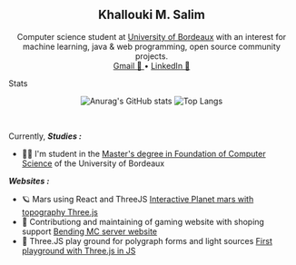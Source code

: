 <p align="center">
  <h2 align="center">
	  <strong>Khallouki M. Salim</strong>
  </h2>

  <p align="center">
    Computer science student at <a href="https://masterinfo.emi.u-bordeaux.fr/wiki/doku.php?id=if">University of Bordeaux</a> with
    an interest for machine learning, java & web programming, open source community projects.
    <br />
    <a href="mailto:khallouki.mohammed.salim@gmail.com">
 	Gmail 📨
     <!-- <svg xmlns="http://www.w3.org/2000/svg" xmlns:xlink="http://www.w3.org/1999/xlink" aria-hidden="true" role="img" style="vertical-align: -0.225em;" height="20" preserveAspectRatio="xMidYMid meet" viewBox="0 0 24 24"><path d="M2.158.934C.978.934.025 1.895.023 3.08C.017 9.74.005 16.413 0 23.066c.793-.297 1.67-.56 2.56-.918c6.188-2.485 11.249-4.598 11.253-6.983a1.66 1.66 0 0 0-.016-.23c-.32-2.356-5.916-3.087-5.908-4.166a.37.37 0 0 1 .05-.177c.673-1.184 3.336-1.128 4.316-1.212c.982-.085 3.285-.067 3.397-.773a.44.44 0 0 0 .005-.065c.003-.656-1.584-.913-1.584-.913s1.925.29 1.92 1.042a.445.445 0 0 1-.015.114c-.207.81-1.901.962-3.021 1.017c-1.06.054-2.673.175-2.679.695c0 .03.005.062.015.095c.253.76 6.167 1.127 9.95 3.102c2.178 1.136 3.26 3.004 3.757 4.974V3.08A2.14 2.14 0 0 0 21.866.934H2.158z" fill="#4f9bf5"/></svg> -->
    </a>
    •
    <a href="https://www.linkedin.com/in/salimkhallouki/">
    LinkedIn 🔗
	    <!-- <svg xmlns="http://www.w3.org/2000/svg" xmlns:xlink="http://www.w3.org/1999/xlink" aria-hidden="true" role="img" style="vertical-align: -0.245em;" height="22" preserveAspectRatio="xMidYMid meet" viewBox="0 0 24 24"><g fill="none"><path fill-rule="evenodd" clip-rule="evenodd" d="M1 2.838A1.838 1.838 0 0 1 2.838 1H21.16A1.837 1.837 0 0 1 23 2.838V21.16A1.838 1.838 0 0 1 21.161 23H2.838A1.838 1.838 0 0 1 1 21.161V2.838zm8.708 6.55h2.979v1.496c.43-.86 1.53-1.634 3.183-1.634c3.169 0 3.92 1.713 3.92 4.856v5.822h-3.207v-5.106c0-1.79-.43-2.8-1.522-2.8c-1.515 0-2.145 1.089-2.145 2.8v5.106H9.708V9.388zm-5.5 10.403h3.208V9.25H4.208v10.54zM7.875 5.812a2.063 2.063 0 1 1-4.125 0a2.063 2.063 0 0 1 4.125 0z" fill="#4f9bf5"/></g></svg> -->
    </a>
  </p>
</p>

<summary>Stats</summary>
<div align="center">

![Anurag's GitHub stats](https://github-readme-stats.vercel.app/api?username=Axolottl&show_icons=true&theme=transparent)
![Top Langs](https://github-readme-stats.vercel.app/api/top-langs/?username=Axolottl&layout=compact&theme=transparent&hide=makefile)

</div>
<br>

Currently,
***Studies :***
* 🧑‍🎓 I'm student in the [Master's degree in Foundation of Computer Science](https://masterinfo.emi.u-bordeaux.fr/wiki/doku.php?id=if) of the University of Bordeaux

***Websites :***
* 🪐 Mars using React and ThreeJS [Interactive Planet mars with topography Three.js](https://axolottl.github.io/React-Three-Playground/)
* 🛒 Contributiong and maintaining of gaming website with shoping support [Bending MC server website](https://bendingmc.net/)
* 🌌 Three.JS play ground for polygraph forms and light sources [First playground with Three.js in JS](https://axolottl.github.io/Three-JS-Play-Ground/)

